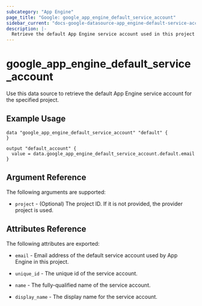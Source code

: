 ```yaml
---
subcategory: "App Engine"
page_title: "Google: google_app_engine_default_service_account"
sidebar_current: "docs-google-datasource-app_engine-default-service-account"
description: |-
  Retrieve the default App Engine service account used in this project
---
```


# google\_app_engine\_default\_service\_account

Use this data source to retrieve the default App Engine service account for the specified project.

## Example Usage

```hcl
data "google_app_engine_default_service_account" "default" {
}

output "default_account" {
  value = data.google_app_engine_default_service_account.default.email
}
```

## Argument Reference

The following arguments are supported:

* `project` - (Optional) The project ID. If it is not provided, the provider project is used.


## Attributes Reference

The following attributes are exported:

* `email` - Email address of the default service account used by App Engine in this project.

* `unique_id` - The unique id of the service account.

* `name` - The fully-qualified name of the service account.

* `display_name` - The display name for the service account.
